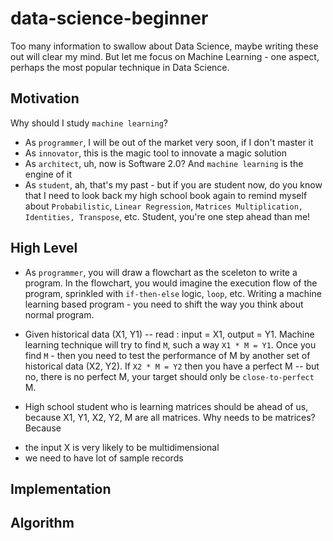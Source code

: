 # data-science-beginner
Too many information to swallow about Data Science, maybe writing these out will clear my mind. But let me focus on Machine Learning - one aspect, perhaps the most popular technique in Data Science.

## Motivation
Why should I study `machine learning`?
* As `programmer`, I will be out of the market very soon, if I don't master it
* As `innovator`, this is the magic tool to innovate a magic solution
* As `architect`, uh, now is Software 2.0? And `machine learning` is the engine of it
* As `student`, ah, that's my past - but if you are student now, do you know that I need to look back my high school book again to remind myself about `Probabilistic`, `Linear Regression`, `Matrices Multiplication, Identities, Transpose`, etc. Student, you're one step ahead than me!

## High Level
* As `programmer`, you will draw a flowchart as the sceleton to write a program. In the flowchart, you would imagine the execution flow of the program, sprinkled with `if-then-else` logic, `loop`, etc. Writing a machine learning based program - you need to shift the way you think about normal program.

* Given historical data (X1, Y1) -- read : input = X1, output = Y1. Machine learning technique will try to find `M`, such a way `X1 * M = Y1`. Once you find `M` - then you need to test the performance of M by another set of historical data (X2, Y2). If `X2 * M = Y2` then you have a perfect M -- but no, there is no perfect M, your target should only be `close-to-perfect` M.

* High school student who is learning matrices should be ahead of us, because X1, Y1, X2, Y2, M are all matrices. Why needs to be matrices? Because 
- the input X is very likely to be multidimensional
- we need to have lot of sample records


## Implementation

## Algorithm


